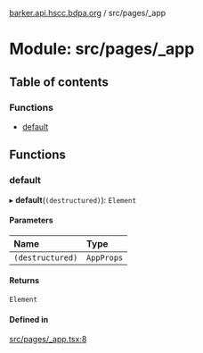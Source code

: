 [barker.api.hscc.bdpa.org][1] / src/pages/\_app

# Module: src/pages/\_app

## Table of contents

### Functions

- [default][2]

## Functions

### default

▸ **default**(`(destructured)`): `Element`

#### Parameters

| Name             | Type       |
| :--------------- | :--------- |
| `(destructured)` | `AppProps` |

#### Returns

`Element`

#### Defined in

[src/pages/\_app.tsx:8][3]

[1]: ../README.md
[2]: src_pages__app.md#default
[3]:
  https://github.com/nhscc/barker.api.hscc.bdpa.org/blob/b8087e9/src/pages/_app.tsx#L8
